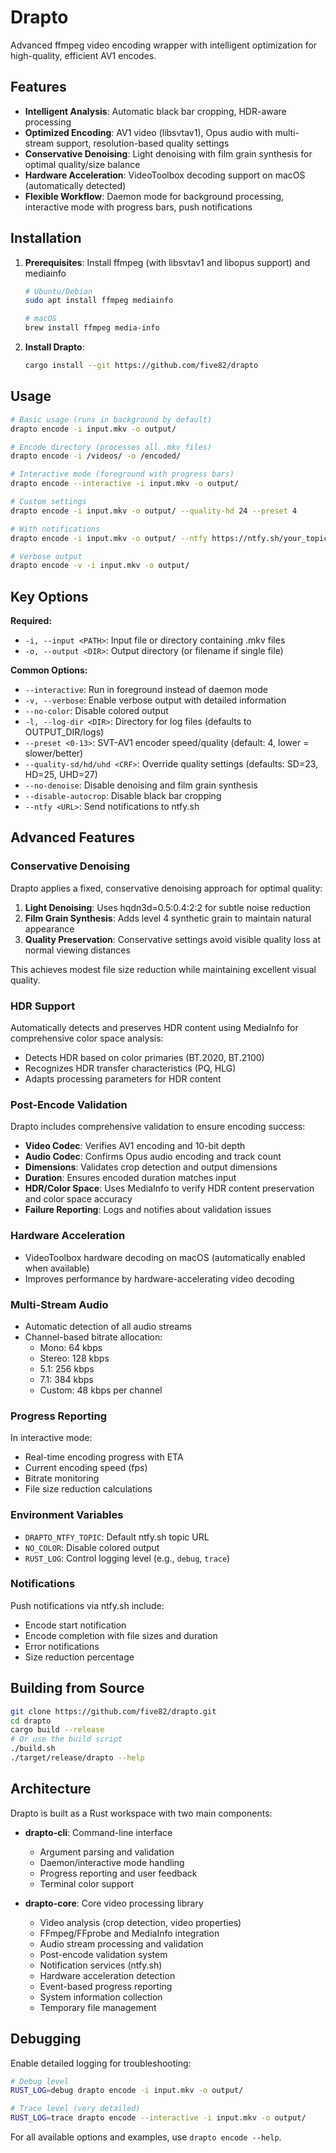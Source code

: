 # Drapto

Advanced ffmpeg video encoding wrapper with intelligent optimization for high-quality, efficient AV1 encodes.

## Features

* **Intelligent Analysis**: Automatic black bar cropping, HDR-aware processing
* **Optimized Encoding**: AV1 video (libsvtav1), Opus audio with multi-stream support, resolution-based quality settings
* **Conservative Denoising**: Light denoising with film grain synthesis for optimal quality/size balance
* **Hardware Acceleration**: VideoToolbox decoding support on macOS (automatically detected)
* **Flexible Workflow**: Daemon mode for background processing, interactive mode with progress bars, push notifications

## Installation

1. **Prerequisites**: Install ffmpeg (with libsvtav1 and libopus support) and mediainfo
   ```bash
   # Ubuntu/Debian
   sudo apt install ffmpeg mediainfo

   # macOS
   brew install ffmpeg media-info
   ```

2. **Install Drapto**:
   ```bash
   cargo install --git https://github.com/five82/drapto
   ```

## Usage

```bash
# Basic usage (runs in background by default)
drapto encode -i input.mkv -o output/

# Encode directory (processes all .mkv files)
drapto encode -i /videos/ -o /encoded/

# Interactive mode (foreground with progress bars)
drapto encode --interactive -i input.mkv -o output/

# Custom settings
drapto encode -i input.mkv -o output/ --quality-hd 24 --preset 4

# With notifications
drapto encode -i input.mkv -o output/ --ntfy https://ntfy.sh/your_topic

# Verbose output
drapto encode -v -i input.mkv -o output/
```

## Key Options

**Required:**
* `-i, --input <PATH>`: Input file or directory containing .mkv files
* `-o, --output <DIR>`: Output directory (or filename if single file)

**Common Options:**
* `--interactive`: Run in foreground instead of daemon mode
* `-v, --verbose`: Enable verbose output with detailed information
* `--no-color`: Disable colored output
* `-l, --log-dir <DIR>`: Directory for log files (defaults to OUTPUT_DIR/logs)
* `--preset <0-13>`: SVT-AV1 encoder speed/quality (default: 4, lower = slower/better)
* `--quality-sd/hd/uhd <CRF>`: Override quality settings (defaults: SD=23, HD=25, UHD=27)
* `--no-denoise`: Disable denoising and film grain synthesis
* `--disable-autocrop`: Disable black bar cropping
* `--ntfy <URL>`: Send notifications to ntfy.sh

## Advanced Features

### Conservative Denoising

Drapto applies a fixed, conservative denoising approach for optimal quality:

1. **Light Denoising**: Uses hqdn3d=0.5:0.4:2:2 for subtle noise reduction
2. **Film Grain Synthesis**: Adds level 4 synthetic grain to maintain natural appearance
3. **Quality Preservation**: Conservative settings avoid visible quality loss at normal viewing distances

This achieves modest file size reduction while maintaining excellent visual quality.

### HDR Support

Automatically detects and preserves HDR content using MediaInfo for comprehensive color space analysis:
- Detects HDR based on color primaries (BT.2020, BT.2100)
- Recognizes HDR transfer characteristics (PQ, HLG)
- Adapts processing parameters for HDR content

### Post-Encode Validation

Drapto includes comprehensive validation to ensure encoding success:

* **Video Codec**: Verifies AV1 encoding and 10-bit depth
* **Audio Codec**: Confirms Opus audio encoding and track count
* **Dimensions**: Validates crop detection and output dimensions
* **Duration**: Ensures encoded duration matches input
* **HDR/Color Space**: Uses MediaInfo to verify HDR content preservation and color space accuracy
* **Failure Reporting**: Logs and notifies about validation issues

### Hardware Acceleration

* VideoToolbox hardware decoding on macOS (automatically enabled when available)
* Improves performance by hardware-accelerating video decoding

### Multi-Stream Audio

* Automatic detection of all audio streams
* Channel-based bitrate allocation:
  * Mono: 64 kbps
  * Stereo: 128 kbps
  * 5.1: 256 kbps
  * 7.1: 384 kbps
  * Custom: 48 kbps per channel

### Progress Reporting

In interactive mode:
* Real-time encoding progress with ETA
* Current encoding speed (fps)
* Bitrate monitoring
* File size reduction calculations

### Environment Variables

* `DRAPTO_NTFY_TOPIC`: Default ntfy.sh topic URL
* `NO_COLOR`: Disable colored output
* `RUST_LOG`: Control logging level (e.g., `debug`, `trace`)

### Notifications

Push notifications via ntfy.sh include:
* Encode start notification
* Encode completion with file sizes and duration
* Error notifications
* Size reduction percentage

## Building from Source

```bash
git clone https://github.com/five82/drapto.git
cd drapto
cargo build --release
# Or use the build script
./build.sh
./target/release/drapto --help
```

## Architecture

Drapto is built as a Rust workspace with two main components:

* **drapto-cli**: Command-line interface
  * Argument parsing and validation
  * Daemon/interactive mode handling
  * Progress reporting and user feedback
  * Terminal color support

* **drapto-core**: Core video processing library
  * Video analysis (crop detection, video properties)
  * FFmpeg/FFprobe and MediaInfo integration
  * Audio stream processing and validation
  * Post-encode validation system
  * Notification services (ntfy.sh)
  * Hardware acceleration detection
  * Event-based progress reporting
  * System information collection
  * Temporary file management

## Debugging

Enable detailed logging for troubleshooting:

```bash
# Debug level
RUST_LOG=debug drapto encode -i input.mkv -o output/

# Trace level (very detailed)
RUST_LOG=trace drapto encode --interactive -i input.mkv -o output/
```

For all available options and examples, use `drapto encode --help`.
